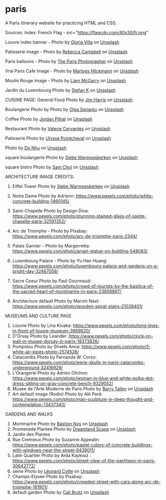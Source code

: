 # paris
A Paris itinerary website for practicing HTML and CSS.


Sources:
Index:
French Flag - src="https://flagcdn.com/40x30/fr.png"

Louvre index banner - Photo by <a href="https://unsplash.com/@villagloria?utm_content=creditCopyText&utm_medium=referral&utm_source=unsplash">Gloria Villa</a> on <a href="https://unsplash.com/photos/louvre-museum-france-GjYw5xyMI3w?utm_content=creditCopyText&utm_medium=referral&utm_source=unsplash">Unsplash</a>
      
Patisserie image - Photo by <a href="https://unsplash.com/@campbellcreates?utm_content=creditCopyText&utm_medium=referral&utm_source=unsplash">Rebecca Campbell</a> on <a href="https://unsplash.com/photos/assorted-cupcakes-on-glass-display-counter-wNGD6Qnb1xA?utm_content=creditCopyText&utm_medium=referral&utm_source=unsplash">Unsplash</a>

Paris balloons - Photo by <a href="https://unsplash.com/@theparisphotographer?utm_content=creditCopyText&utm_medium=referral&utm_source=unsplash">The Paris Photographer</a> on <a href="https://unsplash.com/photos/silhouette-of-man-jumping-on-air-with-balloons-V1BANGpdi0E?utm_content=creditCopyText&utm_medium=referral&utm_source=unsplash">Unsplash</a>
      
 Vrai Paris Cafe Image - Photo by <a href="https://unsplash.com/@marloeshilckmann?utm_content=creditCopyText&utm_medium=referral&utm_source=unsplash">Marloes Hilckmann</a> on <a href="https://unsplash.com/photos/a-city-street-with-a-bunch-of-people-walking-down-it-EUzxLX8p8IA?utm_content=creditCopyText&utm_medium=referral&utm_source=unsplash">Unsplash</a>

 Moulin Rouge image - Photo by <a href="https://unsplash.com/@liammcgarry?utm_content=creditCopyText&utm_medium=referral&utm_source=unsplash">Liam McGarry</a> on <a href="https://unsplash.com/photos/red-and-white-ferris-wheel-during-night-time-OuiWrOZISCU?utm_content=creditCopyText&utm_medium=referral&utm_source=unsplash">Unsplash</a>

 Jardin du Luxembourg Photo by <a href="https://unsplash.com/@stefankst?utm_content=creditCopyText&utm_medium=referral&utm_source=unsplash">Stefan K</a> on <a href="https://unsplash.com/photos/a-large-building-with-a-statue-in-front-of-it-lKBOR3DKyrA?utm_content=creditCopyText&utm_medium=referral&utm_source=unsplash">Unsplash</a>
      
      
CUISINE PAGE:
General Food Photo by <a href="https://unsplash.com/@jamesharris_photography?utm_content=creditCopyText&utm_medium=referral&utm_source=unsplash">Jim Harris</a> on <a href="https://unsplash.com/photos/bread-near-wine--otM7Ee0gys?utm_content=creditCopyText&utm_medium=referral&utm_source=unsplash">Unsplash</a>
      

Boulangerie Photo by Photo by <a href="https://unsplash.com/@olgaserjantu?utm_content=creditCopyText&utm_medium=referral&utm_source=unsplash">Olga Serjantu</a> on <a href="https://unsplash.com/photos/brown-bread-on-white-paper-l0GfoEPgQ8A?utm_content=creditCopyText&utm_medium=referral&utm_source=unsplash">Unsplash</a>
      

Coffee Photo by <a href="https://unsplash.com/@jordanplihal?utm_content=creditCopyText&utm_medium=referral&utm_source=unsplash">Jordan Plihal</a> on <a href="https://unsplash.com/photos/clear-glass-cup-beside-white-ceramic-plate-with-bread-bcUxBx6mIEs?utm_content=creditCopyText&utm_medium=referral&utm_source=unsplash">Unsplash</a>

Restaurant Photo by <a href="https://unsplash.com/@virgoval?utm_content=creditCopyText&utm_medium=referral&utm_source=unsplash">Valerie Cervantes</a> on <a href="https://unsplash.com/photos/a-group-of-people-standing-outside-of-a-pink-building-SkIBX8PIsOc?utm_content=creditCopyText&utm_medium=referral&utm_source=unsplash">Unsplash</a>
      

Patisserie Photo by <a href="https://unsplash.com/@ulysse_pcl?utm_content=creditCopyText&utm_medium=referral&utm_source=unsplash">Ulysse Pointcheval</a> on <a href="https://unsplash.com/photos/strawberry-and-blackberry-on-clear-glass-display-counter-1WmlAiYgnoI?utm_content=creditCopyText&utm_medium=referral&utm_source=unsplash">Unsplash</a>

Photo by <a href="https://unsplash.com/@donhu06?utm_content=creditCopyText&utm_medium=referral&utm_source=unsplash">Do Nhu</a> on <a href="https://unsplash.com/photos/man-in-white-dress-shirt-and-black-pants-standing-in-front-of-store--CC1HQ0O8YY?utm_content=creditCopyText&utm_medium=referral&utm_source=unsplash">Unsplash</a>
      
      
square boulangerie Photo by <a href="https://unsplash.com/@devetpan?utm_content=creditCopyText&utm_medium=referral&utm_source=unsplash">Siebe Warmoeskerken</a> on <a href="https://unsplash.com/photos/pantry-display-counter-R3iAcQxylmE?utm_content=creditCopyText&utm_medium=referral&utm_source=unsplash">Unsplash</a>

square bistro Photo by <a href="https://unsplash.com/@abrahamicjourney?utm_content=creditCopyText&utm_medium=referral&utm_source=unsplash">Sam Choi</a> on <a href="https://unsplash.com/photos/chez-francis-a-restaurant-in-paris-is-pictured-VCg-2IkkwKI?utm_content=creditCopyText&utm_medium=referral&utm_source=unsplash">Unsplash</a>

ARCHITECTURE IMAGE CREDITS:

1. Eiffel Tower Photo by <a href="https://unsplash.com/@devetpan?utm_content=creditCopyText&utm_medium=referral&utm_source=unsplash">Siebe Warmoeskerken</a> on <a href="https://unsplash.com/photos/eiffel-tower-n9hyG4ID-Rg?utm_content=creditCopyText&utm_medium=referral&utm_source=unsplash">Unsplash</a>
      
2. Notre Dame Photo by Adrienn: https://www.pexels.com/photo/white-concrete-building-1460145/
      
3. Saint-Chapelle Photo by Design Diva: https://www.pexels.com/photo/stunning-stained-glass-of-sainte-chapelle-paris-32591352/

4. Arc de Triomphe - Photo by Pixabay: https://www.pexels.com/photo/arc-de-triomphe-paris-2344/
5. Palais Garnier - Photo by Margerretta: https://www.pexels.com/photo/angel-statue-on-building-548083/
6. Luxembourg Palace - Photo by Yu Han Huang: https://www.pexels.com/photo/luxembourg-palace-and-gardens-on-a-bright-day-32467058/
7. Sacre Coeur Photo by Paul Gourmaud: https://www.pexels.com/photo/crowd-of-tourists-by-the-basilica-of-the-sacred-heart-of-montmartre-in-paris-23858887/
7. Architecture default Photo by Marvin Nast: https://www.pexels.com/photo/wooden-spiral-stairs-21038401/

MUSEUMS AND CULTURE PAGE

1. Louvre Photo by Lina Kivaka: https://www.pexels.com/photo/long-lines-in-front-of-louvre-museum-3989820/
2. D'Orsay Photo by Leander: https://www.pexels.com/photo/clock-on-wall-in-musee-dorsay-in-paris-18373826/
3. Pompidou Photo by Shvets Anna: https://www.pexels.com/photo/3-white-air-pipes-photo-2574528/
4. Catacombs Photo by Fernanda W. Corso: https://www.pexels.com/photo/eerie-skulls-in-paris-catacombs-underground-32416929/
5. L'Orangerie Photo by Adrien Olichon: https://www.pexels.com/photo/woman-in-blue-and-white-polka-dot-dress-sitting-on-gray-concrete-bench-9329052/
6. Musee de l'Arte Moderne de Paris Photo by <a href="https://unsplash.com/@barrydtalleyduke3?utm_content=creditCopyText&utm_medium=referral&utm_source=unsplash">Barry Talley</a> on <a href="https://unsplash.com/photos/a-building-with-a-sign-that-says-museum-dart-moderne-de-paris-CLIFsjOZDUg?utm_content=creditCopyText&utm_medium=referral&utm_source=unsplash">Unsplash</a>
7. Art default image (Rodin) Photo by Alê Perê: https://www.pexels.com/photo/man-sculpture-in-deep-thought-and-contemplation-13437340/

GARDENS AND WALKS
1. Montmartre Photo by <a href="https://unsplash.com/@bastien_nvs?utm_content=creditCopyText&utm_medium=referral&utm_source=unsplash">Bastien Nvs</a> on <a href="https://unsplash.com/photos/people-walking-on-sidewalk-near-buildings-during-daytime-qMenUAPuq-A?utm_content=creditCopyText&utm_medium=referral&utm_source=unsplash">Unsplash</a>
2. Promenade Plantee Photo by <a href="https://unsplash.com/@dreamlandscape?utm_content=creditCopyText&utm_medium=referral&utm_source=unsplash">Dreamland Scape</a> on <a href="https://unsplash.com/photos/a-path-through-a-garden-with-lots-of-flowers-M3XXlfHhzXs?utm_content=creditCopyText&utm_medium=referral&utm_source=unsplash">Unsplash</a>
3. Jardin des Plantes
4. Rue Cremieux Photo by Suzanne Appealin: https://www.pexels.com/photo/pastel-colors-of-concrete-buildings-with-windows-near-the-street-6439011/
5. Latin Quartier Photo by Arda Kaykısız : https://www.pexels.com/photo/street-view-of-the-pantheon-in-paris-30642772/    
6. seine Photo by <a href="https://unsplash.com/@ettocl?utm_content=creditCopyText&utm_medium=referral&utm_source=unsplash">Léonard Cotte</a> on <a href="https://unsplash.com/photos/bridge-during-night-time-R5scocnOOdM?utm_content=creditCopyText&utm_medium=referral&utm_source=unsplash">Unsplash</a>
7. Champs-Elysee  Photo by Pixabay: https://www.pexels.com/photo/crowded-street-with-cars-along-arc-de-triomphe-161901/
8.  default garden Photo by <a href="https://unsplash.com/@calibrutz?utm_content=creditCopyText&utm_medium=referral&utm_source=unsplash">Cali Brutz</a> on <a href="https://unsplash.com/photos/a-statue-of-a-person-and-a-ferris-wheel-in-the-background-jMdDbo7Hgi0?utm_content=creditCopyText&utm_medium=referral&utm_source=unsplash">Unsplash</a>
      